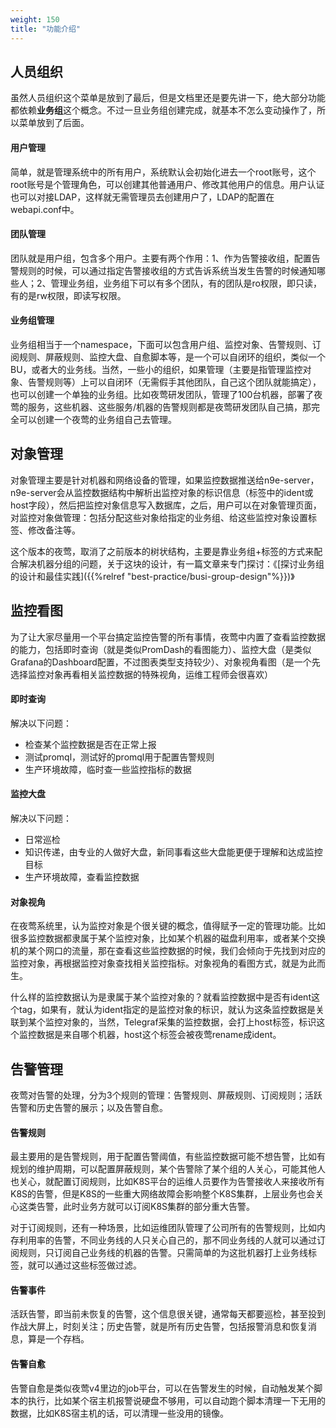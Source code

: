 ```yaml
---
weight: 150
title: "功能介绍"
---
```


## 人员组织

虽然人员组织这个菜单是放到了最后，但是文档里还是要先讲一下，绝大部分功能都依赖**业务组**这个概念。不过一旦业务组创建完成，就基本不怎么变动操作了，所以菜单放到了后面。

#### 用户管理

简单，就是管理系统中的所有用户，系统默认会初始化进去一个root账号，这个root账号是个管理角色，可以创建其他普通用户、修改其他用户的信息。用户认证也可以对接LDAP，这样就无需管理员去创建用户了，LDAP的配置在webapi.conf中。

#### 团队管理

团队就是用户组，包含多个用户。主要有两个作用：1、作为告警接收组，配置告警规则的时候，可以通过指定告警接收组的方式告诉系统当发生告警的时候通知哪些人；2、管理业务组，业务组下可以有多个团队，有的团队是ro权限，即只读，有的是rw权限，即读写权限。

#### 业务组管理

业务组相当于一个namespace，下面可以包含用户组、监控对象、告警规则、订阅规则、屏蔽规则、监控大盘、自愈脚本等，是一个可以自闭环的组织，类似一个BU，或者大的业务线。当然，一些小的组织，如果管理（主要是指管理监控对象、告警规则等）上可以自闭环（无需假手其他团队，自己这个团队就能搞定），也可以创建一个单独的业务组。比如夜莺研发团队，管理了100台机器，部署了夜莺的服务，这些机器、这些服务/机器的告警规则都是夜莺研发团队自己搞，那完全可以创建一个夜莺的业务组自己去管理。


## 对象管理

对象管理主要是针对机器和网络设备的管理，如果监控数据推送给n9e-server，n9e-server会从监控数据结构中解析出监控对象的标识信息（标签中的ident或host字段），然后把监控对象信息写入数据库，之后，用户可以在对象管理页面，对监控对象做管理：包括分配这些对象给指定的业务组、给这些监控对象设置标签、修改备注等。

这个版本的夜莺，取消了之前版本的树状结构，主要是靠业务组+标签的方式来配合解决机器分组的问题，关于这块的设计，有一篇文章来专门探讨：《[探讨业务组的设计和最佳实践]({{%relref "best-practice/busi-group-design"%}})》

## 监控看图


为了让大家尽量用一个平台搞定监控告警的所有事情，夜莺中内置了查看监控数据的能力，包括即时查询（就是类似PromDash的看图能力）、监控大盘（是类似Grafana的Dashboard配置，不过图表类型支持较少）、对象视角看图（是一个先选择监控对象再看相关监控数据的特殊视角，运维工程师会很喜欢）

#### 即时查询

解决以下问题：

- 检查某个监控数据是否在正常上报
- 测试promql，测试好的promql用于配置告警规则
- 生产环境故障，临时查一些监控指标的数据

#### 监控大盘

解决以下问题：

- 日常巡检
- 知识传递，由专业的人做好大盘，新同事看这些大盘能更便于理解和达成监控目标
- 生产环境故障，查看监控数据

#### 对象视角

在夜莺系统里，认为监控对象是个很关键的概念，值得赋予一定的管理功能。比如很多监控数据都隶属于某个监控对象，比如某个机器的磁盘利用率，或者某个交换机的某个网口的流量，那在查看这些监控数据的时候，我们会倾向于先找到对应的监控对象，再根据监控对象查找相关监控指标。对象视角的看图方式，就是为此而生。

什么样的监控数据认为是隶属于某个监控对象的？就看监控数据中是否有ident这个tag，如果有，就认为ident指定的是监控对象的标识，就认为这条监控数据是关联到某个监控对象的，当然，Telegraf采集的监控数据，会打上host标签，标识这个监控数据是来自哪个机器，host这个标签会被夜莺rename成ident。

## 告警管理

夜莺对告警的处理，分为3个规则的管理：告警规则、屏蔽规则、订阅规则；活跃告警和历史告警的展示；以及告警自愈。

#### 告警规则

最主要用的是告警规则，用于配置告警阈值，有些监控数据可能不想告警，比如有规划的维护周期，可以配置屏蔽规则，某个告警除了某个组的人关心，可能其他人也关心，就配置订阅规则，比如K8S平台的运维人员要作为告警接收人来接收所有K8S的告警，但是K8S的一些重大网络故障会影响整个K8S集群，上层业务也会关心这类告警，此时业务方就可以订阅K8S集群的部分重大告警。

对于订阅规则，还有一种场景，比如运维团队管理了公司所有的告警规则，比如内存利用率的告警，不同业务线的人只关心自己的，那不同业务线的人就可以通过订阅规则，只订阅自己业务线的机器的告警。只需简单的为这批机器打上业务线标签，就可以通过这些标签做过滤。

#### 告警事件

活跃告警，即当前未恢复的告警，这个信息很关键，通常每天都要巡检，甚至投到作战大屏上，时刻关注；历史告警，就是所有历史告警，包括报警消息和恢复消息，算是一个存档。

#### 告警自愈

告警自愈是类似夜莺v4里边的job平台，可以在告警发生的时候，自动触发某个脚本的执行，比如某个宿主机报警说硬盘不够用，可以自动跑个脚本清理一下无用的数据，比如K8S宿主机的话，可以清理一些没用的镜像。
